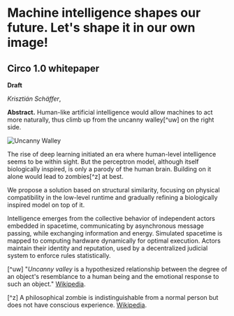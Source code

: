 # Machine intelligence shapes our future. Let's shape it in our own image!

## Circo 1.0 whitepaper
**Draft**

*Krisztián Schäffer*, 

**Abstract.** 
Human-like artificial intelligence
would allow machines to act more naturally,
thus climb up from the uncanny walley[^uw]
on the right side.

![Uncanny Walley](https://upload.wikimedia.org/wikipedia/commons/thumb/f/f0/Mori_Uncanny_Valley.svg/1280px-Mori_Uncanny_Valley.svg.png)

The rise of deep learning initiated an era
where
human-level intelligence
seems to be within sight.
But
the perceptron model,
although
itself biologically inspired,
is
only a parody of the human brain.
Building on it alone
would
lead to zombies[^z] at best. 

We propose a solution based on structural similarity,
focusing on
physical compatibility in the low-level runtime
and
gradually refining
a biologically inspired model
on top of it.

Intelligence emerges
from the collective behavior
of independent actors
embedded in spacetime,
communicating by asynchronous message passing,
while
exchanging information
and energy.
Simulated spacetime is mapped to
computing hardware
dynamically for optimal execution.
Actors maintain their
identity and reputation,
used by
a decentralized judicial system
to enforce rules statistically.


[^uw] "*Uncanny valley* is a hypothesized relationship
between the degree of an object's resemblance to a human being
and the emotional response to such an object."
[Wikipedia](https://en.wikipedia.org/wiki/Uncanny_valley).

[^z] A philosophical zombie is
indistinguishable from a normal person
but does not have conscious experience.
[Wikipedia](https://en.wikipedia.org/wiki/Philosophical_zombie).

